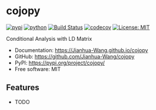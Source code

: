 # cojopy


[![pypi](https://img.shields.io/pypi/v/cojopy.svg)](https://pypi.org/project/cojopy/)
[![python](https://img.shields.io/pypi/pyversions/cojopy.svg)](https://pypi.org/project/cojopy/)
[![Build Status](https://github.com/Jianhua-Wang/cojopy/actions/workflows/dev.yml/badge.svg)](https://github.com/Jianhua-Wang/cojopy/actions/workflows/dev.yml)
[![codecov](https://codecov.io/gh/Jianhua-Wang/cojopy/branch/main/graphs/badge.svg)](https://codecov.io/github/Jianhua-Wang/cojopy)
[![License: MIT](https://img.shields.io/badge/License-MIT-yellow.svg)](https://opensource.org/licenses/MIT)



Conditional Analysis with LD Matrix


* Documentation: <https://Jianhua-Wang.github.io/cojopy>
* GitHub: <https://github.com/Jianhua-Wang/cojopy>
* PyPI: <https://pypi.org/project/cojopy/>
* Free software: MIT


## Features

* TODO
